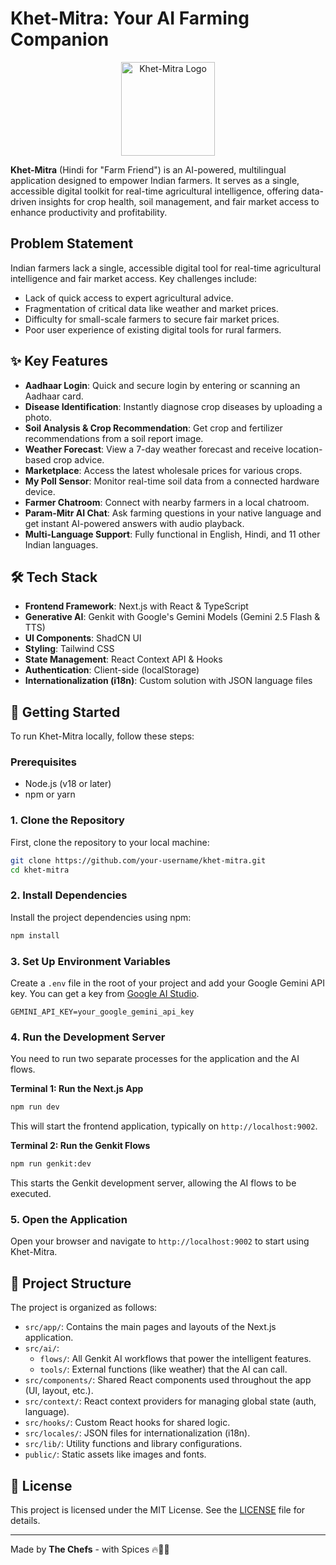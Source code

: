 # Khet-Mitra: Your AI Farming Companion

<div align="center">
  <img src="https://storage.googleapis.com/maker-studio-project-files-prod/f46f3661-d774-4b53-936a-2d939611f7c3/khet-mitra-logo.png" alt="Khet-Mitra Logo" width="150">
</div>

**Khet-Mitra** (Hindi for "Farm Friend") is an AI-powered, multilingual application designed to empower Indian farmers. It serves as a single, accessible digital toolkit for real-time agricultural intelligence, offering data-driven insights for crop health, soil management, and fair market access to enhance productivity and profitability.

## Problem Statement

Indian farmers lack a single, accessible digital tool for real-time agricultural intelligence and fair market access. Key challenges include:
- Lack of quick access to expert agricultural advice.
- Fragmentation of critical data like weather and market prices.
- Difficulty for small-scale farmers to secure fair market prices.
- Poor user experience of existing digital tools for rural farmers.

## ✨ Key Features

- **Aadhaar Login**: Quick and secure login by entering or scanning an Aadhaar card.
- **Disease Identification**: Instantly diagnose crop diseases by uploading a photo.
- **Soil Analysis & Crop Recommendation**: Get crop and fertilizer recommendations from a soil report image.
- **Weather Forecast**: View a 7-day weather forecast and receive location-based crop advice.
- **Marketplace**: Access the latest wholesale prices for various crops.
- **My Poll Sensor**: Monitor real-time soil data from a connected hardware device.
- **Farmer Chatroom**: Connect with nearby farmers in a local chatroom.
- **Param-Mitr AI Chat**: Ask farming questions in your native language and get instant AI-powered answers with audio playback.
- **Multi-Language Support**: Fully functional in English, Hindi, and 11 other Indian languages.

## 🛠️ Tech Stack

- **Frontend Framework**: Next.js with React & TypeScript
- **Generative AI**: Genkit with Google's Gemini Models (Gemini 2.5 Flash & TTS)
- **UI Components**: ShadCN UI
- **Styling**: Tailwind CSS
- **State Management**: React Context API & Hooks
- **Authentication**: Client-side (localStorage)
- **Internationalization (i18n)**: Custom solution with JSON language files

## 🚀 Getting Started

To run Khet-Mitra locally, follow these steps:

### Prerequisites

- Node.js (v18 or later)
- npm or yarn

### 1. Clone the Repository

First, clone the repository to your local machine:
```bash
git clone https://github.com/your-username/khet-mitra.git
cd khet-mitra
```

### 2. Install Dependencies

Install the project dependencies using npm:
```bash
npm install
```

### 3. Set Up Environment Variables

Create a `.env` file in the root of your project and add your Google Gemini API key. You can get a key from [Google AI Studio](https://aistudio.google.com/app/apikey).

```env
GEMINI_API_KEY=your_google_gemini_api_key
```

### 4. Run the Development Server

You need to run two separate processes for the application and the AI flows.

**Terminal 1: Run the Next.js App**
```bash
npm run dev
```
This will start the frontend application, typically on `http://localhost:9002`.

**Terminal 2: Run the Genkit Flows**
```bash
npm run genkit:dev
```
This starts the Genkit development server, allowing the AI flows to be executed.

### 5. Open the Application

Open your browser and navigate to `http://localhost:9002` to start using Khet-Mitra.

## 📂 Project Structure

The project is organized as follows:
- `src/app/`: Contains the main pages and layouts of the Next.js application.
- `src/ai/`:
  - `flows/`: All Genkit AI workflows that power the intelligent features.
  - `tools/`: External functions (like weather) that the AI can call.
- `src/components/`: Shared React components used throughout the app (UI, layout, etc.).
- `src/context/`: React context providers for managing global state (auth, language).
- `src/hooks/`: Custom React hooks for shared logic.
- `src/locales/`: JSON files for internationalization (i18n).
- `src/lib/`: Utility functions and library configurations.
- `public/`: Static assets like images and fonts.

## 📄 License

This project is licensed under the MIT License. See the [LICENSE](LICENSE) file for details.

---

Made by **The Chefs** - with Spices 🔥👨‍🍳

